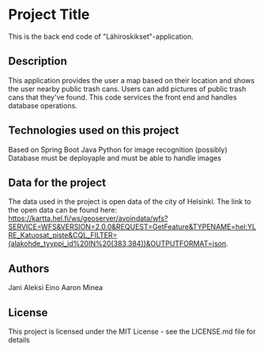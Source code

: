 # Project Title
This is the back end code of "Lähiroskikset"-application.

## Description
This application provides the user a map based on their location and shows the user nearby public trash cans. Users can add pictures of public trash cans that they've found. This code services the front end and handles database operations.

## Technologies used on this project
Based on Spring Boot Java
Python for image recognition (possibly)
Database must be deployaple and must be able to handle images

## Data for the project
The data used in the project is open data of the city of Helsinki. The link to the open data can be found here: https://kartta.hel.fi/ws/geoserver/avoindata/wfs?SERVICE=WFS&VERSION=2.0.0&REQUEST=GetFeature&TYPENAME=hel:YLRE_Katuosat_piste&CQL_FILTER=(alakohde_tyyppi_id%20IN%20(383,384))&OUTPUTFORMAT=json.

## Authors
Jani
Aleksi
Eino
Aaron
Minea

## License
This project is licensed under the MIT License - see the LICENSE.md file for details
